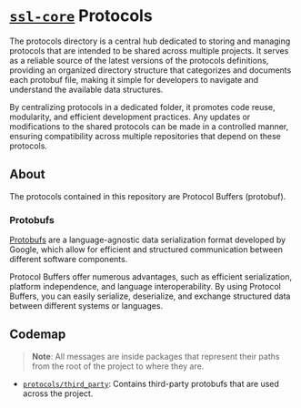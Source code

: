 # [`ssl-core`](https://github.com/robocin/ssl-core) Protocols

The protocols directory is a central hub dedicated to storing and managing protocols that are intended to be shared across multiple projects. It serves as a reliable source of the latest versions of the protocols definitions, providing an organized directory structure that categorizes and documents each protobuf file, making it simple for developers to navigate and understand the available data structures.

By centralizing protocols in a dedicated folder, it promotes code reuse, modularity, and efficient development practices. Any updates or modifications to the shared protocols can be made in a controlled manner, ensuring compatibility across multiple repositories that depend on these protocols.

## About

The protocols contained in this repository are Protocol Buffers (protobuf).

### Protobufs

[Protobufs](https://protobuf.dev) are a language-agnostic data serialization format developed by Google, which allow for efficient and structured communication between different software components.

Protocol Buffers offer numerous advantages, such as efficient serialization, platform independence, and language interoperability. By using Protocol Buffers, you can easily serialize, deserialize, and exchange structured data between different systems or languages.

## Codemap

> **Note**: All messages are inside packages that represent their paths from the root of the project to where they are.

- [`protocols/third_party`](protocols/third_party/README.md): Contains third-party protobufs that are used across the project.